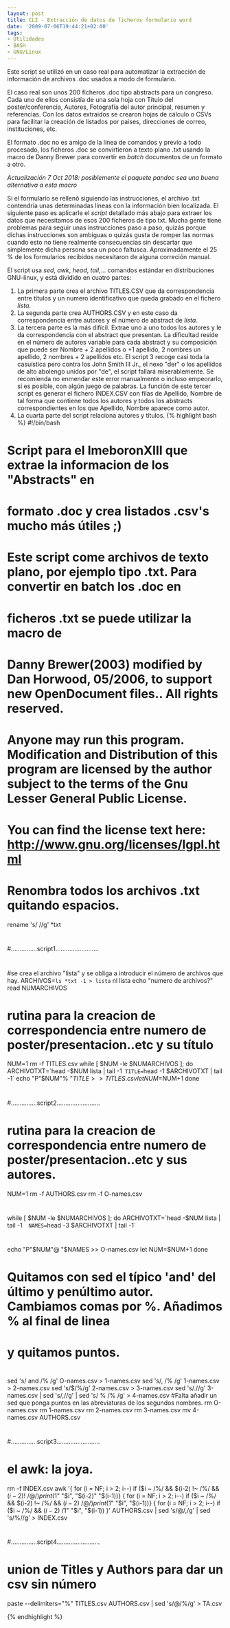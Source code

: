 ```yaml
---
layout: post
title: CLI - Extracción de datos de ficheros formulario word
date: '2009-07-06T19:44:21+02:00'
tags:
- Utilidades
- BASH
- GNU/Linux
---
```

Este script se utilizó en un caso real para automatizar la extracción de información de archivos .doc usados a modo de formulario. 
  
El caso real son unos 200 ficheros .doc tipo abstracts para un congreso. Cada uno de ellos consistía de una sola hoja con Título del poster/conferencia, Autores, Fotografía del autor principal, resumen y referencias. Con los datos extraidos se crearon hojas de cálculo o CSVs para facilitar la creación de listados por paises, direcciones de correo, instituciones, etc. 

El formato .doc no es amigo de la línea de comandos y previo a todo procesado, los ficheros .doc se convirtieron a texto plano .txt usando la macro de Danny Brewer para convertir en *batch* documentos de un formato a otro. 

*Actualización 7 Oct 2018: posiblemente el paquete pandoc sea una buena alternativa a esta macro*


Si el formulario se rellenó siguiendo las instrucciones, el archivo .txt contendría unas determinadas líneas con la información bien localizada. El siguiente paso es aplicarle el *script* detallado más abajo para extraer los datos que necesitamos de esos 200 ficheros de tipo txt. Mucha gente tiene problemas para seguir unas instrucciones paso a paso, quizás porque dichas instrucciones son ambiguas o quizás gusta de romper las normas cuando esto no tiene realmente consecuencias sin descartar que simplemente dicha persona sea un poco faltusca. Aproximadamente el 25 % de los formularios recibidos necesitaron de alguna correción manual.   


 El script usa *sed*, *awk*, *head*, *tail*,... comandos estándar en distribuciones GNU-linux, y está dividido en cuatro partes:

1. La primera parte crea el archivo TITLES.CSV que da correspondencia entre títulos y un numero identificativo que queda grabado en el fichero *lista*.
2. La segunda parte crea AUTHORS.CSV y en este caso da correspondencia entre autores y el número de abstract de *lista*.
3. La tercera parte es la más difícil. Extrae uno a uno todos los autores y le da correspondencia con el abstract que presentan. La dificultad reside en el número de autores variable para cada abstract y su composición que puede ser Nombre + 2 apellidos o +1 apellido, 2 nombres un apellido, 2 nombres + 2 apellidos etc. El script 3 recoge casi toda la casuística pero contra los John Smith III Jr., el nexo "der" o los apellidos de alto abolengo unidos por "de", el script fallará miserablemente. Se recomienda no enmendar este error manualmente o incluso empeorarlo, si es posible, con algún juego de palabras. La función de este tercer script es generar el fichero INDEX.CSV con filas de Apellido, Nombre de tal forma que  contiene todos los autores y todos los abstracts correspondientes en los que Apellido, Nombre aparece como autor.
4. La cuarta parte del script relaciona autores y títulos.
{% highlight bash %}
#!/bin/bash
# Script para el ImeboronXIII que extrae la informacion de los "Abstracts" en
# formato .doc y crea listados .csv's mucho más útiles ;)
# Este script come archivos de texto plano, por ejemplo tipo .txt. Para convertir en batch los .doc en 
# ficheros .txt se puede utilizar la macro de
# Danny Brewer(2003) modified by Dan Horwood, 05/2006, to support new OpenDocument files..  All rights reserved.
# 
# Anyone may run this program.  Modification and Distribution of this program are licensed by the author subject to the terms of the Gnu Lesser General Public License.
# You can find the license text here:  http://www.gnu.org/licenses/lgpl.html
#
#
# Renombra todos los archivos .txt quitando espacios.
rename 's/ //g' *txt
#
#...............script1.........................
#
#
#se crea el archivo "lista" y se obliga a introducir el número de archivos que hay.
ARCHIVOS=`ls *txt -1 > lista`
nl lista
echo "numero de archivos?"
read NUMARCHIVOS
#
# rutina para la creacion de correspondencia entre numero de poster/presentacion..etc y su título
NUM=1
rm -f TITLES.csv
while [ $NUM -le $NUMARCHIVOS ]; do
ARCHIVOTXT=`head -$NUM lista | tail -1`
TITLE=`head -1 $ARCHIVOTXT | tail -1` 
echo "P"$NUM"% "$TITLE >> TITLES.csv
let NUM=$NUM+1
done
#
#...............script2.........................
#
#
# rutina para la creacion de correspondencia entre numero de poster/presentacion..etc y sus autores.
NUM=1
rm -f AUTHORS.csv
rm -f O-names.csv
#
while [ $NUM -le $NUMARCHIVOS ]; do
ARCHIVOTXT=`head -$NUM lista | tail -1` 
NAMES=`head -3 $ARCHIVOTXT | tail -1` 
#
echo "P"$NUM"@ "$NAMES >> O-names.csv
let NUM=$NUM+1
done
#
# Quitamos con sed el típico 'and' del último y penúltimo autor. Cambiamos comas por %. Añadimos % al final de linea
# y quitamos puntos.
#
sed 's/ and /% /g' O-names.csv > 1-names.csv
sed 's/, /% /g' 1-names.csv > 2-names.csv
sed 's/$/%/g' 2-names.csv > 3-names.csv
sed 's/\.//g' 3-names.csv | sed 's/,//g' | sed 's/ % /% /g' > 4-names.csv
#Falta añadir un sed que ponga puntos en las abreviaturas de los segundos nombres.
rm O-names.csv
rm 1-names.csv
rm 2-names.csv
rm 3-names.csv
mv 4-names.csv AUTHORS.csv
#
#
#...............script3.........................
#
#
# 
# el awk: la joya.
rm -f INDEX.csv
awk '{ for (i = NF; i > 2; i--) 
if ($i ~ /%/ && $(i-2) !~ /%/ && $(i-2) !~ /@/) print($1" "$i", "$(i-2)" "$(i-1))}
{ for (i = NF; i > 2; i--) 
if ($i ~ /%/ && $(i-2) !~ /%/ && $(i-2) ~ /@/) print($1" "$i", "$(i-1))}
{ for (i = NF; i > 2; i--)
if ($i ~ /%/ && $(i-2) ~ /%/) print($1" "$i", "$(i-1)) }' AUTHORS.csv | sed 's/@/,/g' | sed 's/%//g' > INDEX.csv
#
#
#...............script4.........................
#
#
# 
# union de Titles y Authors para dar un csv sin número
paste --delimiters="%" TITLES.csv AUTHORS.csv | sed 's/@/%/g' > TA.csv


  
  {% endhighlight %}

